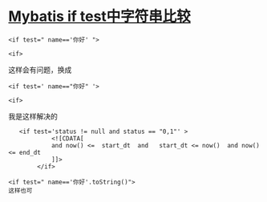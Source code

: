 # [Mybatis if test中字符串比较](http://www.cnblogs.com/andysd/p/3738197.html)

```
<if test=" name=='你好' ">

<if>
```

这样会有问题，换成

```
<if test=' name=="你好" '>

<if>
```

我是这样解决的

```
   <if test='status != null and status == "0,1"' >
            <![CDATA[
            and now() <=  start_dt  and   start_dt <= now()  and now() <= end_dt
            ]]>
        </if>
```

```
<if test=" name=='你好'.toString()">
这样也可
```


